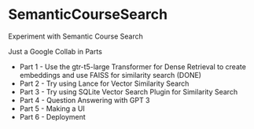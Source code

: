 # SemanticCourseSearch
Experiment with Semantic Course Search

Just a Google Collab in Parts

- Part 1 - Use the gtr-t5-large Transformer for Dense Retrieval to create embeddings and use FAISS for similarity search (DONE)
- Part 2 - Try using Lance for Vector Similarity Search
- Part 3 - Try using SQLite Vector Search Plugin for Similarity Search
- Part 4 - Question Answering with GPT 3
- Part 5 - Making a UI
- Part 6 - Deployment

